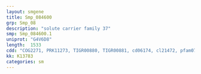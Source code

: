 ```yaml
---
layout: smgene
title: Smp_084600
grp: Smp_08
description: "solute carrier family 37"
smp: Smp_084600.1
uniprot: "G4V6D8"
length:  1533
cdd: "COG2271, PRK11273, TIGR00880, TIGR00881, cd06174, cl21472, pfam07690"
kk: K13783
categories: sm
---
```

